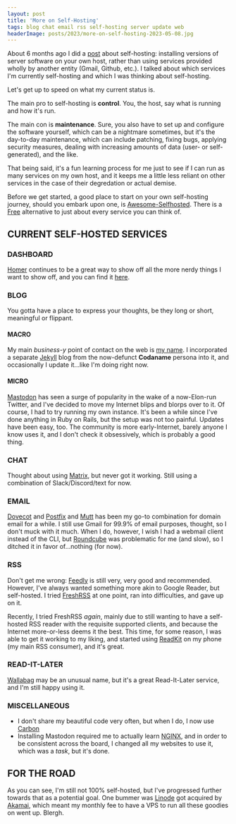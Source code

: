 ```yaml
---
layout: post
title: 'More on Self-Hosting'
tags: blog chat email rss self-hosting server update web
headerImage: posts/2023/more-on-self-hosting-2023-05-08.jpg
---
```


About 6 months ago I did a <a href="/blog/2021/11/19/sometimes-self-hosting-services-satisfies-sufficiently">post</a> about self-hosting: installing versions of server software on your own host, rather than using services provided wholly by another entity (Gmail, Github, etc.). I talked about which services I'm currently self-hosting and which I was thinking about self-hosting.

Let's get up to speed on what my current status is.

<!--more-->

The main pro to self-hosting is <strong>control</strong>. You, the host, say what is running and how it's run.

The main con is <strong>maintenance</strong>. Sure, you also have to set up and configure the software yourself, which can be a nightmare sometimes, but it's the day-to-day maintenance, which can include patching, fixing bugs, applying security measures, dealing with increasing amounts of data (user- or self-generated), and the like.

That being said, it's a fun learning process for me just to see if I can run as many services on my own host, and it keeps me a little less reliant on other services in the case of their degredation or actual demise.

Before we get started, a good place to start on your own self-hosting journey, should you embark upon one, is <a href="https://github.com/awesome-selfhosted/awesome-selfhosted">Awesome-Selfhosted</a>. There is a <a href="https://en.wikipedia.org/wiki/Free_softwar">Free</a> alternative to just about every service you can think of.

## CURRENT SELF-HOSTED SERVICES

### DASHBOARD

[Homer](https://github.com/bastienwirtz/homer) continues to be a great way to show off all the more nerdy things I want to show off, and you can find it [here](https://neb.host).

### BLOG

You gotta have a place to express your thoughts, be they long or short, meaningful or flippant.

#### MACRO

My main <em>business-y</em> point of contact on the web is <a href="https://michaelchadwick.info">my name</a>. I incorporated a separate <a href="https://jekyllrb.com">Jekyll</a> blog from the now-defunct <strong>Codaname</strong> persona into it, and occasionally I update it...like I'm doing right now.

#### MICRO

<a href="https://joinmastodon.org">Mastodon</a> has seen a surge of popularity in the wake of a now-Elon-run Twitter, and I've decided to move my Internet blips and blorps over to it. Of course, I had to try running my own instance. It's been a while since I've done anything in Ruby on Rails, but the setup was not too painful. Updates have been easy, too. The community is more early-Internet, barely anyone I know uses it, and I don't check it obsessively, which is probably a good thing.

### CHAT

Thought about using <a href="https://matrix.org">Matrix</a>, but never got it working. Still using a combination of Slack/Discord/text for now.

### EMAIL

<a href="https://dovecot.org">Dovecot</a> and <a href="https://postfix.org">Postfix</a> and <a href="https://mutt.org">Mutt</a> has been my go-to combination for domain email for a while. I still use Gmail for 99.9% of email purposes, thought, so I don't muck with it much. When I do, however, I wish I had a webmail client instead of the CLI, but <a href="https://roundcube.net">Roundcube</a> was problematic for me (and slow), so I ditched it in favor of...nothing (for now).

### RSS

Don't get me wrong: <a href="https://feedly.com">Feedly</a> is still very, very good and recommended. However, I've always wanted something more akin to Google Reader, but self-hosted. I tried <a href="https://freshrss.org">FreshRSS</a> at one point, ran into difficulties, and gave up on it.

Recently, I tried FreshRSS <em>again</em>, mainly due to still wanting to have a self-hosted RSS reader with the requisite supported clients, and because the Internet more-or-less deems it the best. This time, for some reason, I was able to get it working to my liking, and started using <a href="https://readkit.app">ReadKit</a> on my phone (my main RSS consumer), and it's great.

### READ-IT-LATER

<a href="https://wallabag.it">Wallabag</a> may be an unusual name, but it's a great Read-It-Later service, and I'm still happy using it.

### MISCELLANEOUS

* I don't share my beautiful code very often, but when I do, I now use <a href="https://carbon.neb.host">Carbon</a>
* Installing Mastodon required me to actually learn <a href="https://nginx.com">NGINX</a>, and in order to be consistent across the board, I changed all my websites to use it, which was a <em>task</em>, but it's done.

## FOR THE ROAD

As you can see, I'm still not 100% self-hosted, but I've progressed further towards that as a potential goal. One bummer was <a href="https://linode.com">Linode</a> got acquired by <a href="https://akamai.com">Akamai</a>, which meant my monthly fee to have a VPS to run all these goodies on went up. Blergh.
